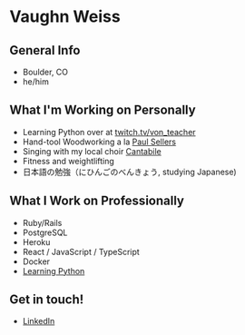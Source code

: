 # Vaughn Weiss

## General Info
- Boulder, CO
- he/him

## What I'm Working on Personally
- Learning Python over at [twitch.tv/von_teacher](https://twitch.tv/von_teacher)
- Hand-tool Woodworking a la [Paul Sellers](https://paulsellers.com/)
- Singing with my local choir [Cantabile](https://cantabilesingers.org/)
- Fitness and weightlifting
- 日本語の勉強（にひんごのべんきょう, studying Japanese)

## What I Work on Professionally
- Ruby/Rails
- PostgreSQL
- Heroku
- React / JavaScript / TypeScript
- Docker
- [Learning Python](https://twitch.tv/von_teacher)

## Get in touch!
- [LinkedIn](https://www.linkedin.com/in/vaughn-weiss-b88946116/)
